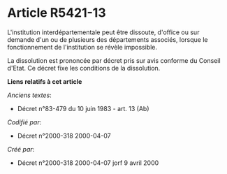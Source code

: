 # Article R5421-13

L'institution interdépartementale peut être dissoute, d'office ou sur demande d'un ou de plusieurs des départements associés,
lorsque le fonctionnement de l'institution se révèle impossible.

La dissolution est prononcée par décret pris sur avis conforme du Conseil d'Etat. Ce décret fixe les conditions de la
dissolution.

**Liens relatifs à cet article**

_Anciens textes_:

  - Décret n°83-479 du 10 juin 1983 - art. 13 (Ab)

_Codifié par_:

  - Décret n°2000-318 2000-04-07

_Créé par_:

  - Décret n°2000-318 2000-04-07 jorf 9 avril 2000
